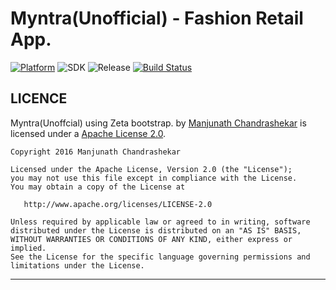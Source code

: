 # Myntra(Unofficial) - Fashion Retail App.

[![Platform](https://img.shields.io/badge/platform-android-green.svg)](http://developer.android.com/index.html)
![SDK](https://img.shields.io/badge/SDK-16%2B-green.svg)
![Release](https://img.shields.io/badge/release-v1.0-green.svg)
[![Build Status](https://travis-ci.org/zetaapps/myntra.svg?branch=master)](https://travis-ci.org/zetaapps/myntra)

LICENCE
-----

Myntra(Unoffcial) using Zeta bootstrap. by [Manjunath Chandrashekar](https://www.linkedin.com/in/manjunath-chandrashekar) is licensed under a [Apache License 2.0](http://www.apache.org/licenses/LICENSE-2.0).

    Copyright 2016 Manjunath Chandrashekar

    Licensed under the Apache License, Version 2.0 (the "License");
    you may not use this file except in compliance with the License.
    You may obtain a copy of the License at

       http://www.apache.org/licenses/LICENSE-2.0

    Unless required by applicable law or agreed to in writing, software
    distributed under the License is distributed on an "AS IS" BASIS,
    WITHOUT WARRANTIES OR CONDITIONS OF ANY KIND, either express or implied.
    See the License for the specific language governing permissions and
    limitations under the License.

-----


